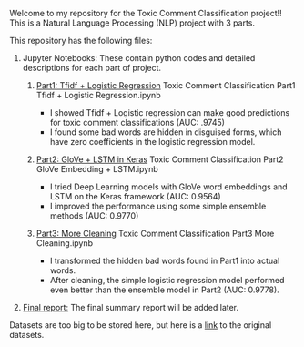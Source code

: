 Welcome to my repository for the Toxic Comment Classification project!! This is a Natural Language Processing (NLP) project with 3 parts. 

This repository has the following files:

1. Jupyter Notebooks: These contain python codes and detailed descriptions for each part of project.
     1. [Part1: Tfidf + Logistic Regression](https://github.com/math470/Toxic-Comment-Classification/blob/master/Toxic%20Comment%20Classification%20Part1%20Tfidf%20%2B%20Logistic%20Regression.ipynb) 
        Toxic Comment Classification Part1 Tfidf + Logistic Regression.ipynb 
        
        - I showed Tfidf + Logistic regression can make good predictions for toxic comment classifications (AUC: .9745)
        - I found some bad words are hidden in disguised forms, which have zero coefficients in the logistic regression model. 
      
     1. [Part2: GloVe + LSTM in Keras](https://github.com/math470/Toxic-Comment-Classification/blob/master/Toxic%20Comment%20Classification%20Part2%20GloVe%20Embedding%20%2B%20LSTM.ipynb) Toxic Comment Classification Part2 GloVe Embedding + LSTM.ipynb
    
        - I tried Deep Learning models with GloVe word embeddings and LSTM on the Keras framework (AUC: 0.9564)
        - I improved the performance using some simple ensemble methods (AUC: 0.9770)
      
     1. [Part3: More Cleaning](https://github.com/math470/Toxic-Comment-Classification/blob/master/Toxic%20Comment%20Classification%20Part3%20More%20Cleaning.ipynb) Toxic Comment Classification Part3 More Cleaning.ipynb 
    
        - I transformed the hidden bad words found in Part1 into actual words.
        - After cleaning, the simple logistic regression model performed even better than the ensemble model in Part2 (AUC: 0.9778).

1. [Final report:]() The final summary report will be added later. 

Datasets are too big to be stored here, but here is a [link](https://www.kaggle.com/c/jigsaw-toxic-comment-classification-challenge/data) to the original datasets. 
